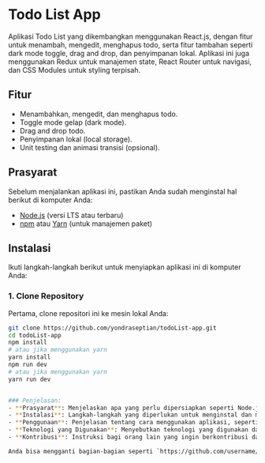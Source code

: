 # Todo List App

Aplikasi Todo List yang dikembangkan menggunakan React.js, dengan fitur untuk menambah, mengedit, menghapus todo, serta fitur tambahan seperti dark mode toggle, drag and drop, dan penyimpanan lokal. Aplikasi ini juga menggunakan Redux untuk manajemen state, React Router untuk navigasi, dan CSS Modules untuk styling terpisah.

## Fitur
- Menambahkan, mengedit, dan menghapus todo.
- Toggle mode gelap (dark mode).
- Drag and drop todo.
- Penyimpanan lokal (local storage).
- Unit testing dan animasi transisi (opsional).

## Prasyarat

Sebelum menjalankan aplikasi ini, pastikan Anda sudah menginstal hal berikut di komputer Anda:
- [Node.js](https://nodejs.org/) (versi LTS atau terbaru)
- [npm](https://www.npmjs.com/) atau [Yarn](https://yarnpkg.com/) (untuk manajemen paket)

## Instalasi

Ikuti langkah-langkah berikut untuk menyiapkan aplikasi ini di komputer Anda:

### 1. Clone Repository
Pertama, clone repositori ini ke mesin lokal Anda:

```bash
git clone https://github.com/yondraseptian/todoList-app.git
cd todoList-app
npm install
# atau jika menggunakan yarn
yarn install
npm run dev
# atau jika menggunakan yarn
yarn run dev


### Penjelasan:
- **Prasyarat**: Menjelaskan apa yang perlu dipersiapkan seperti Node.js dan npm.
- **Instalasi**: Langkah-langkah yang diperlukan untuk menginstal dan menjalankan aplikasi di mesin lokal.
- **Penggunaan**: Penjelasan tentang cara menggunakan aplikasi, seperti menambah, mengedit, dan menghapus todo, serta fitur tambahan seperti dark mode dan drag and drop.
- **Teknologi yang Digunakan**: Menyebutkan teknologi yang digunakan dalam aplikasi.
- **Kontribusi**: Instruksi bagi orang lain yang ingin berkontribusi dalam proyek ini.

Anda bisa mengganti bagian-bagian seperti `https://github.com/username/todo-list-app.git` dengan URL repositori asli Anda dan menyesuaikan instruksi dengan kebutuhan proyek Anda.


